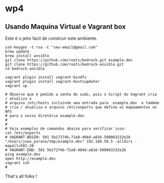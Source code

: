 # wp4

## Usando Maquina Virtual e Vagrant box
Este é o jeito facil de construir este ambiente.

    ssh-keygen -t rsa -C "seu-email@gmail.com"
    brew update
    brew install ansible
    git clone https://github.com/roots/bedrock.git example.dev
    git clone https://github.com/roots/bedrock-ansible.git
    cd bedrock-ansible 

    vagrant plugin install vagrant-bindfs
    vagrant plugin install vagrant-hostsupdater
    vagrant up

    # Observe que é pedido a senha do sudo, pois o Script do Vagrant cria / atualiza o 
    # arquivo /etc/hosts incluindo uma entrada para  example.dev  e também 
    # cria / atualiza o arquivo /etc/exports que define os mapeamentos no NFS 
    # para o nosso diretório example.dev 
    # 
    #
    # Veja exemplos de comandos abaixo para verificar isso: 
    cat /etc/exports
    # VAGRANT-BEGIN: 501 5b17274b-71e8-404d-a816-500063232e2b
    "/Users/joao_parana/tmp/example.dev" 192.168.50.5 -alldirs -mapall=501:20
    # VAGRANT-END: 501 5b17274b-71e8-404d-a816-500063232e2b
    ping example.dev
    open http://example.dev
    vagrant ssh
    #

That's all folks !
    